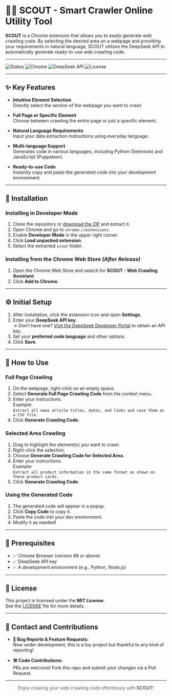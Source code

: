 # 🕵️‍♂️ SCOUT - Smart Crawler Online Utility Tool

**SCOUT** is a Chrome extension that allows you to easily generate web crawling code. By selecting the desired area on a webpage and providing your requirements in natural language, SCOUT utilizes the DeepSeek API to automatically generate ready-to-use web crawling code.

---

![Status](https://img.shields.io/badge/status-v.1.0.2%20(Beta)-green)
![Chrome](https://img.shields.io/badge/Chrome-88%2B-blue?logo=googlechrome)
![DeepSeek API](https://img.shields.io/badge/DeepSeek-API-green?logo=deepseek)
![License](https://img.shields.io/badge/License-MIT-brightgreen)

---

## ✨ Key Features

- **Intuitive Element Selection**  
  Directly select the section of the webpage you want to crawl.

- **Full Page or Specific Element**  
  Choose between crawling the entire page or just a specific element.

- **Natural Language Requirements**  
  Input your data extraction instructions using everyday language.

- **Multi-language Support**  
  Generates code in various languages, including Python (Selenium) and JavaScript (Puppeteer).

- **Ready-to-use Code**  
  Instantly copy and paste the generated code into your development environment.

---

## 🔧 Installation

### Installing in Developer Mode

1. Clone the repository or [download the ZIP](#) and extract it.
2. Open Chrome and go to `chrome://extensions`.
3. Enable **Developer Mode** in the upper right corner.
4. Click **Load unpacked extension**.
5. Select the extracted `scout` folder.

### Installing from the Chrome Web Store *(After Release)*

1. Open the Chrome Web Store and search for **SCOUT - Web Crawling Assistant**.
2. Click **Add to Chrome**.

---

## ⚙️ Initial Setup

1. After installation, click the extension icon and open **Settings**.
2. Enter your **DeepSeek API key**.  
   → Don’t have one? [Visit the DeepSeek Developer Portal](https://platform.deepseek.com/) to obtain an API key.
3. Set your **preferred code language** and other options.
4. Click **Save**.

---

## 🚀 How to Use

### Full Page Crawling

1. On the webpage, right-click on an empty space.
2. Select **Generate Full Page Crawling Code** from the context menu.
3. Enter your instructions.  
   Example:  
   `Extract all news article titles, dates, and links and save them as a CSV file.`
4. Click **Generate Crawling Code**.

### Selected Area Crawling

1. Drag to highlight the element(s) you want to crawl.
2. Right-click the selection.
3. Choose **Generate Crawling Code for Selected Area**.
4. Enter your instructions.  
   Example:  
   `Extract all product information in the same format as shown on these product cards.`
5. Click **Generate Crawling Code**.

### Using the Generated Code

1. The generated code will appear in a popup.
2. Click **Copy Code** to copy it.
3. Paste the code into your dev environment.
4. Modify it as needed!

---

## 🧰 Prerequisites

- ✅ Chrome Browser (version 88 or above)
- ✅ DeepSeek API key
- ✅ A development environment (e.g., Python, Node.js)

---

## 📄 License

This project is licensed under the **MIT License**.  
See the [LICENSE](./LICENSE) file for more details.

---

## 🤝 Contact and Contributions

- **🐞 Bug Reports & Feature Requests:**  
  Now under development, this is a toy project but thankful to any kind of reporting!

- **🛠️ Code Contributions:**  
  PRs are welcome! Fork this repo and submit your changes via a Pull Request.

---

> Enjoy creating your web crawling code effortlessly with **SCOUT**!